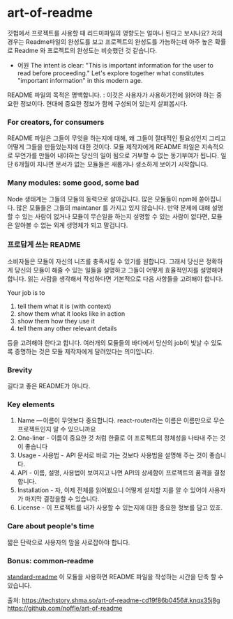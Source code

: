 # art-of-readme
깃헙에서 프로젝트를 사용할 때 리드미파일의 영향도는 얼마나 된다고 보시나요? 저의 경우는 Readme파일의 완성도를 보고 프로젝트의 완성도를 가늠하는데 아주 높은 확률로 Readme 와 프로젝트의 완성도는 비슷했던 것 같습니다.

* 어원
The intent is clear: "This is important information for the user to read before proceeding." Let's explore together what constitutes "important information" in this modern age.

README 파일의 목적은 명백합니다. : 이것은 사용자가 사용하기전에 읽어야 하는 중요한 정보이다.
현대에 중요한 정보가 함께 구성되어 있는지 살펴봅시다. 

### For creators, for consumers
README 파일은 그들이 무엇을 하는지에 대해, 왜 그들이 절대적인 필요성인지 그리고 어떻게 그들을 만들었는지에 대한 것이다.
모듈 제작자에게 README 파일은 지속적으로 무언가를 만들어 내야하는 당신의 일이 됨으로 거부할 수 없는 동기부여가 됩니다. 
일단 6개월이 지나면 문서가 없는 모듈들은 새롭거나 생소하게 보이기 시작합니다.

### Many modules: some good, some bad
Node 생태계는 그들의 모듈의 동력으로 살아갑니다. 많은 모듈들이 npm에 쏟아집니다. 
많은 모듈들은 그들의 maintaner 를 가지고 있지 않습니다. 만약 문제에 대해 설명할 수 있는 사람이 없거나 모듈이 무슨일을 하는지 설명할 수 있는 사람이 없다면, 모듈은 알아볼 수 없는 외계 생명체가 되고 말겁니다. 

### 프로답게 쓰는 README
소비자들은 모듈이 자신의 니즈를 충족시킬 수 있기를 원합니다. 그래서 당신은 정확하게 당신의 모듈이 해줄 수 있는 일들을 설명하고
그들이 어떻게 효율적인지를 설명해야 합니다.
읽는 사람을 생각해서 작성하다면 기본적으로 다음 사항들을 고려해야 합니다.

Your job is to

1. tell them what it is (with context)
2. show them what it looks like in action
3. show them how they use it
4. tell them any other relevant details

등을 고려해야 한다고 합니다.
여러개의 모듈들의 바다에서 당신의 job이 빛날 수 있도록 증명하는 것은 모듈 제작자에게 달려있다는 의미입니다.

### Brevity 
길다고 좋은 README가 아니다.

### Key elements
1. Name — 이름이 무엇보다 중요합니다. react-router라는 이름은 이름만으로 무슨 프로젝트인지 알 수 있으니까요
2. One-liner - 이름이 중요한 것 처럼 한줄로 이 프로젝트의 정체성을 나타내 주는 것이 좋습니다 
3. Usage - 사용법 -  API 문서로 바로 가는 것보다 사용법을 설명해 주는 것이 좋습니다.
4. API - 이름, 설명, 사용법이 보여지고 나면 API의 상세함이 프로젝트의 품격을 결정합니다.
5. Installation - 자, 이제 전체를 읽어봤으니 어떻게 설치할 지를 알 수 있어야 사용자가 마지막 결정을할 수 있습니다.
6. License - 이 프로젝트를 내가 사용할 수 있는지에 대한 중요한 정보를 담고 있죠.

### Care about people's time
짧은 단락으로 사용자의 맘을 사로잡아야 합니다. 

### Bonus: common-readme
[standard-readme](https://github.com/richardlitt/standard-readme) 이 모듈을 사용하면 README 파일을 작성하는 시간을 단축 할 수 있습니다.

출처: https://techstory.shma.so/art-of-readme-cd19f86b0456#.knqx35j8g
https://github.com/noffle/art-of-readme
